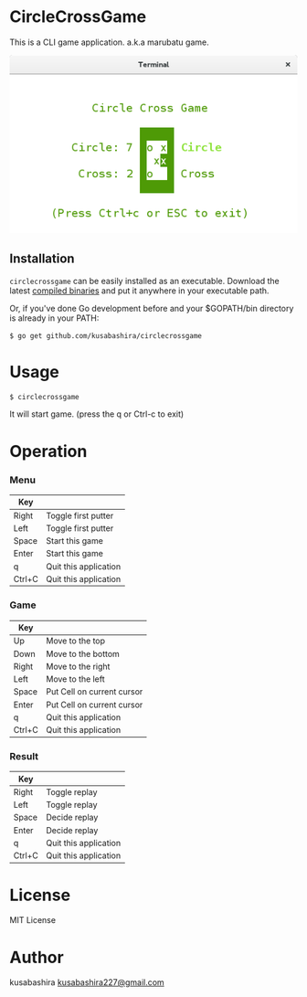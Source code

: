 CircleCrossGame
===============

This is a CLI game application.
a.k.a marubatu game.

![screenshot](https://raw.githubusercontent.com/kusabashira/ss/master/circlecrossgame/app.png)

Installation
------------

`circlecrossgame` can be easily installed as an executable.
Download the latest
[compiled binaries](https://github.com/kusabashira/circlecrossgame/releases)
and put it anywhere in your executable path.

Or, if you've done Go development before
and your $GOPATH/bin directory is already in your PATH:
```
$ go get github.com/kusabashira/circlecrossgame
```

Usage
=====

```
$ circlecrossgame
```

It will start game.
(press the q or Ctrl-c to exit)

Operation
=========

### Menu

| Key    |                       |
|--------|-----------------------|
| Right  | Toggle first putter   |
| Left   | Toggle first putter   |
| Space  | Start this game       |
| Enter  | Start this game       |
| q      | Quit this application |
| Ctrl+C | Quit this application |

### Game

| Key    |                            |
|--------|----------------------------|
| Up     | Move to the top            |
| Down   | Move to the bottom         |
| Right  | Move to the right          |
| Left   | Move to the left           |
| Space  | Put Cell on current cursor |
| Enter  | Put Cell on current cursor |
| q      | Quit this application      |
| Ctrl+C | Quit this application      |

### Result

| Key    |                       |
|--------|-----------------------|
| Right  | Toggle replay         |
| Left   | Toggle replay         |
| Space  | Decide replay         |
| Enter  | Decide replay         |
| q      | Quit this application |
| Ctrl+C | Quit this application |

License
=======

MIT License

Author
======

kusabashira <kusabashira227@gmail.com>
